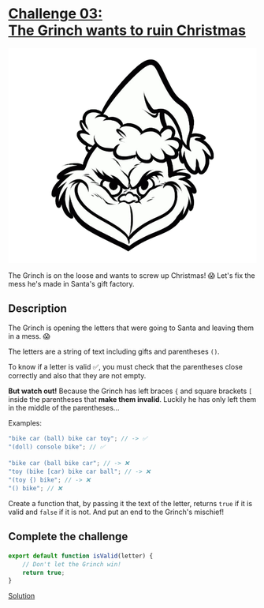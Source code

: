 # [Challenge 03:](https://adventjs.dev/challenges/03)<br>[The Grinch wants to ruin Christmas](https://adventjs.dev/challenges/03)

![Challenge 03](../README/images/challenge-03.png)

The Grinch is on the loose and wants to screw up Christmas! 😱 Let's fix the mess he's made in Santa's gift factory.

## Description

The Grinch is opening the letters that were going to Santa and leaving them in a mess. 😱

The letters are a string of text including gifts and parentheses `()`.

To know if a letter is valid ✅, you must check that the parentheses close correctly and also that they are not empty.

**But watch out!** Because the Grinch has left braces `{` and square brackets `[` inside the parentheses that **make them invalid**. Luckily he has only left them in the middle of the parentheses...

Examples:

```javascript
"bike car (ball) bike car toy"; // -> ✅
"(doll) console bike"; // ✅

"bike car (ball bike car"; // -> ❌
"toy (bike [car) bike car ball"; // -> ❌
"(toy {) bike"; // -> ❌
"() bike"; // ❌
```

Create a function that, by passing it the text of the letter, returns `true` if it is valid and `false` if it is not. And put an end to the Grinch's mischief!

## Complete the challenge

```javascript
export default function isValid(letter) {
	// Don't let the Grinch win!
	return true;
}
```

[Solution](./js/script.js)
